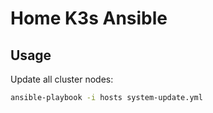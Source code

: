 # Home K3s Ansible

## Usage

Update all cluster nodes:
```bash
ansible-playbook -i hosts system-update.yml
```
